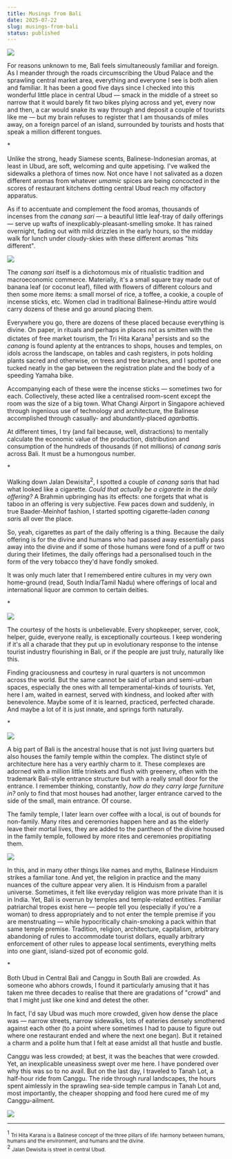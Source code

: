 ```yaml
---
title: Musings from Bali
date: 2025-07-22
slug: musings-from-bali
status: published
---
```


![](./images/bali/1.jpg)

For reasons unknown to me, Bali feels simultaneously familiar and foreign. As I meander through the roads circumscribing the Ubud Palace and the sprawling central market area, everything and everyone I see is both alien and familiar. It has been a good five days since I checked into this wonderful little place in central Ubud — smack in the middle of a street so narrow that it would barely fit two bikes plying across and yet, every now and then, a car would snake its way through and deposit a couple of tourists like me  — but my brain refuses to register that I am thousands of miles away, on a foreign parcel of an island, surrounded by tourists and hosts that speak a million different tongues.

\*

Unlike the strong, heady Siamese scents, Balinese-Indonesian aromas, at least in Ubud, are soft, welcoming and quite appetising. I've walked the sidewalks a plethora of times now. Not once have I not salivated as a dozen different aromas from whatever *umamic* spices are being concocted in the scores of restaurant kitchens dotting central Ubud reach my olfactory apparatus.

As if to accentuate and complement the food aromas, thousands of incenses from the *canang sari* — a beautiful little leaf-tray of daily offerings — serve up wafts of inexplicably-pleasant-smelling smoke. It has rained overnight, fading out with mild drizzles in the early hours, so the midday walk for lunch under cloudy-skies with these different aromas "hits different".

![](./images/bali/2.JPG)

The *canang sari* itself is a dichotomous mix of ritualistic tradition and macroeconomic commerce. Materially, it's a small square tray made out of banana leaf (or coconut leaf), filled with flowers of different colours and then some more items: a small morsel of rice, a toffee, a cookie, a couple of incense sticks, etc. Women clad in traditional Balinese-Hindu attire would carry dozens of these and go around placing them.

Everywhere you go, there are dozens of these placed because everything is divine. On paper, in rituals and perhaps in places not as smitten with the dictates of free market tourism, the Tri Hita Karana<sup>1</sup> persists and so the *canang* is found aplenty at the entrances to shops, houses and temples, on idols across the landscape, on tables and cash registers, in pots holding plants sacred and otherwise, on trees and tree branches, and I spotted one tucked neatly in the gap between the registration plate and the body of a speeding Yamaha bike.

Accompanying each of these were the incense sticks — sometimes two for each. Collectively, these acted like a centralised room-scent except the room was the size of a big town. What Changi Airport in Singapore achieved through ingenious use of technology and architecture, the Balinese accomplished through casually- and abundantly-placed *agarbatti*s.

At different times, I try (and fail because, well, distractions) to mentally calculate the economic value of the production, distribution and consumption of the hundreds of thousands (if not millions) of *canang sari*s across Bali. It must be a humongous number.

\*

Walking down Jalan Dewisita<sup>2</sup>, I spotted a couple of *canang sari*s that had what looked like a cigarette. *Could that actually be a cigarette in the daily offering?* A Brahmin upbringing has its effects: one forgets that what is taboo in an offering is very subjective. Few paces down and suddenly, in true Baader-Meinhof fashion, I started spotting cigarette-laden *canang sari*s all over the place. 

So, yeah, cigarettes as part of the daily offering is a thing. Because the daily offering is for the divine and humans who had passed away essentially pass away into the divine and if some of those humans were fond of a puff or two during their lifetimes, the daily offerings had a personalised touch in the form of the very tobacco they'd have fondly smoked.

It was only much later that I remembered entire cultures in my very own home-ground (read, South India/Tamil Nadu) where offerings of local and international liquor are common to certain deities.

\*

![](./images/bali/3.jpg)

The courtesy of the hosts is unbelievable. Every shopkeeper, server, cook, helper, guide, everyone really, is exceptionally courteous. I keep wondering if it's all a charade that they put up in evolutionary response to the intense tourist industry flourishing in Bali, or if the people are just truly, naturally like this.

Finding graciousness and courtesy in rural quarters is not uncommon across the world. But the same cannot be said of urban and semi-urban spaces, especially the ones with all temperamental-kinds of tourists. Yet, here I am, waited in earnest, served with kindness, and looked after with benevolence. Maybe some of it is learned, practiced, perfected charade. And maybe a lot of it is just innate, and springs forth naturally.

\*

![](./images/bali/4.jpg)

A big part of Bali is the ancestral house that is not just living quarters but also houses the family temple within the complex. The distinct style of architecture here has a very earthly charm to it. These complexes are adorned with a million little trinkets and flush with greenery, often with the trademark Bali-style entrance structure but with a really small door for the entrance. I remember thinking, constantly, *how do they carry large furniture in?*  only to find that most houses had another, larger entrance carved to the side of the small, main entrance. Of course.

The family temple, I later learn over coffee with a local, is out of bounds for non-family. Many rites and ceremonies happen here and as the elderly leave their mortal lives, they are added to the pantheon of the divine housed in the family temple, followed by more rites and ceremonies propitiating them.

![](./images/bali/5.JPG)

In this, and in many other things like names and myths, Balinese Hinduism strikes a familiar tone. And yet, the religion in practice and the many nuances of the culture appear very alien. It is Hinduism from a parallel universe. Sometimes, it felt like everyday religion was more private than it is in India. Yet, Bali is overrun by temples and temple-related entities. Familiar patriarchal tropes exist here — people tell you (especially if you're a woman) to dress appropriately and to not enter the temple premise if you are menstruating — while hypocritically chain-smoking a pack within that same temple premise. Tradition, religion, architecture, capitalism, arbitrary abandoning of rules to accommodate tourist dollars, equally arbitrary enforcement of other rules to appease local sentiments, everything melts into one giant, island-sized pot of economic gold.

\*

Both Ubud in Central Bali and Canggu in South Bali are crowded. As someone who abhors crowds, I found it particularly amusing that it has taken me three decades to realise that there are gradations of "crowd" and that I might just like one kind and detest the other. 

In fact, I'd say Ubud was much more crowded, given how dense the place was — narrow streets, narrow sidewalks, lots of eateries densely smothered against each other (to a point where sometimes I had to pause to figure out where one restaurant ended and where the next one began). But it retained a charm and a polite hum that I felt at ease amidst all that hustle and bustle.

Canggu was less crowded; at best, it was the beaches that were crowded. Yet, an inexplicable uneasiness swept over me here. I have pondered over why this was so to no avail. But on the last day, I traveled to Tanah Lot, a half-hour ride from Canggu. The ride through rural landscapes, the hours spent aimlessly in the sprawling sea-side temple campus in Tanah Lot and, most importantly, the cheaper shopping and food here cured me of my Canggu-ailment.

![](./images/bali/6.jpg)

---

<sup>1</sup> <small>Tri Hita Karana is a Balinese concept of the three pillars of life: harmony between humans, humans and the environment, and humans and the divine.</small>  
<sup>2</sup> <small>Jalan Dewisita is street in central Ubud.</small>
